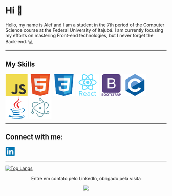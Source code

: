 # Hi :vulcan_salute:

Hello, my name is Alef and I am a student in the 7th period of the Computer Science course at the Federal University of Itajubá.
I am currently focusing my efforts on mastering Front-end technologies, but I never forget the Back-end. :computer:

---
## My Skills

<img align="center" alt="js" height="70" widht="80" src="https://raw.githubusercontent.com/devicons/devicon/master/icons/javascript/javascript-original.svg"
  style="max-widht:100%"> 
</img> 
<img align="center" alt="HTML5" height="70" widht="80" src="https://raw.githubusercontent.com/devicons/devicon/master/icons/html5/html5-original.svg"
  style="max-widht:100%"> 
</img>
<img align="center" alt="CSS3" height="70" widht="80" src="https://raw.githubusercontent.com/devicons/devicon/master/icons/css3/css3-original.svg"
  style="max-widht:100%"> 
</img>
<img align="center" alt="react" height="70" widht="80" src="https://raw.githubusercontent.com/devicons/devicon/master/icons/react/react-original-wordmark.svg"
  style="max-widht:100%"> 
</img>
<img align="center" alt="Bootstrap" height="70" widht="80" src="https://raw.githubusercontent.com/devicons/devicon/master/icons/bootstrap/bootstrap-plain-wordmark.svg"
  style="max-widht:100%"> 
</img>
<img align="center" alt="C" height="70" widht="80" src="https://raw.githubusercontent.com/devicons/devicon/master/icons/c/c-original.svg"
  style="max-widht:100%"> 
</img>
<img align="center" alt="Java" height="70" widht="80" src="https://raw.githubusercontent.com/devicons/devicon/master/icons/java/java-original.svg"
  style="max-widht:100%"> 
</img>
<img align="center" alt="Electron" height="70" widht="80" src="https://raw.githubusercontent.com/devicons/devicon/master/icons/electron/electron-original.svg"
  style="max-widht:100%"> 
</img>





---
## Connect with me:

<a href="https://www.linkedin.com/in/alef-paula-aa98041ba/" target="_blank">
  <img align="center" alt="alef-linkedin" height="30" widht="40" src="https://raw.githubusercontent.com/devicons/devicon/master/icons/linkedin/linkedin-original.svg"
  style="max-widht:100%">                      
</a>

---
[![Top Langs](https://github-readme-stats.vercel.app/api/top-langs/?username=Tuturado&layout=compact)](https://github.com/Tuturado/github-readme-stats)

<p align="center"> Entre em contato pelo LinkedIn, obrigado pela visita </p>
<p align="center">   <img alingn="center" src="https://profile-counter.glitch.me/Tuturado/count.svg" /></p>

